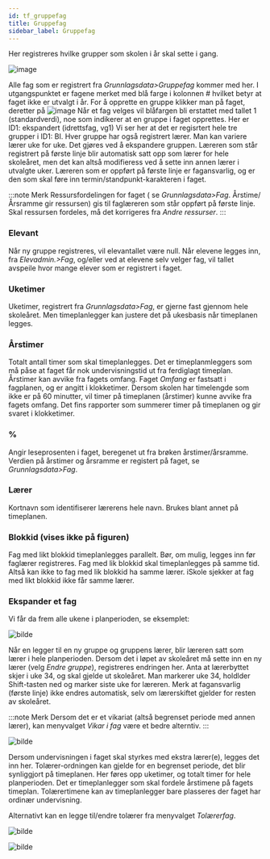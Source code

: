```yaml
---
id: tf_gruppefag
title: Gruppefag
sidebar_label: Gruppefag
---
```


Her registreres hvilke grupper som skolen i år skal sette i gang. 

![image](https://github.com/BarmanHanssen/iskole/assets/80097133/0d470190-e598-4b37-99ae-0fe7ae968eeb)


Alle fag som er registrert fra _Grunnlagsdata>Gruppefag_ kommer med her. 
I utgangspunktet er fagene merket med blå farge i kolonnen # hvilket betyr at faget ikke er utvalgt i år. For å opprette en gruppe klikker man på faget, deretter på ![image](https://github.com/BarmanHanssen/iskole/assets/80097133/e6ed7e2b-11a6-4cc0-80a8-dc60d13077ec)
Når et fag velges vil blåfargen bli erstattet med tallet 1 (standardverdi), noe som indikerer at en gruppe i faget opprettes. 
Her er ID1: ekspandert (idrettsfag, vg1)
Vi ser her at det er regisrtert hele tre grupper i ID1: BI. Hver gruppe har også registrert lærer. Man kan variere lærer uke for uke. Det gjøres ved å ekspandere gruppen. Læreren som står registrert på første linje blir automatisk satt opp som lærer for hele skoleåret, men det kan altså modifieress ved å sette inn annen lærer i utvalgte uker. Læreren som er oppført på første linje er fagansvarlig, og er den som skal føre inn termin/standpunkt-karakteren i faget.

:::note Merk 
Ressursfordelingen for faget ( se _Grunnlagsdata>Fag_. Årstime/Årsramme gir ressursen) gis til faglæreren som står oppført på første linje. Skal ressursen fordeles, må det korrigeres fra _Andre ressurser_. 
:::

### Elevant
Når ny gruppe registreres, vil  elevantallet  være null. Når elevene legges inn, fra _Elevadmin.>Fag_, og/eller ved at elevene selv velger fag, vil tallet avspeile hvor mange elever som er registrert i faget.

### Uketimer
Uketimer, registrert fra _Grunnlagsdata>Fag_, er gjerne fast gjennom hele skoleåret. Men timeplanlegger kan justere det på ukesbasis når timeplanen legges.

### Årstimer
Totalt antall timer som skal timeplanlegges. Det er timeplanmleggers som må påse at faget får nok undervisningstid ut fra ferdiglagt timeplan. Årstimer kan avvike fra fagets omfang. Faget _Omfang_ er fastsatt i fagplanen, og er angitt i klokketimer. Dersom skolen har timelengde som ikke er på 60 minutter, vil timer på timeplanen (årstimer) kunne avvike fra fagets omfang. Det fins rapporter som summerer timer på timeplanen og gir svaret i klokketimer. 

### %
Angir leseprosenten i faget, beregenet ut fra brøken årstimer/årsramme. Verdien på årstimer og årsramme er registert på faget, se _Grunnlagsdata>Fag_.

### Lærer
Kortnavn som identifiserer lærerens hele navn. Brukes blant annet på timeplanen.

### Blokkid (vises ikke på figuren)
Fag med likt blokkid timeplanlegges parallelt. Bør, om mulig, legges inn før faglærer registreres.
Fag med lik blokkid skal timeplanlegges på samme tid. Altså kan ikke to fag med lik blokkid ha samme lærer. iSkole sjekker at fag med likt blokkid ikke får samme lærer.


### Ekspander et fag

Vi får da frem alle ukene i planperioden, se eksemplet:

![bilde](https://user-images.githubusercontent.com/80097133/146524656-64eb5121-788b-4d1a-916b-7f502f94f63a.png)

Når en legger til en ny gruppe og gruppens lærer, blir læreren satt som lærer i hele planperioden. Dersom det i løpet av skoleåret må sette inn en ny lærer (velg _Endre gruppe_), registreres endringen her. Anta at lærerbyttet skjer i uke 34, og skal gjelde ut skoleåret. Man markerer uke 34, holdlder Shift-tasten ned  og marker siste uke for læreren. Merk at fagansvarlig (første linje) ikke endres automatisk, selv om lærerskiftet gjelder for resten av skoleåret.

:::note Merk
Dersom det er et vikariat (altså begrenset periode med annen lærer), kan menyvalget _Vikar i fag_ være et bedre alterntiv.
:::

![bilde](https://user-images.githubusercontent.com/80097133/195068769-d4313ffe-b00b-47eb-8992-c21182c4d81a.png)

Dersom undervisningen i faget skal styrkes med ekstra lærer(e), legges det inn her. Tolærer-ordningen kan gjelde for en begrenset periode, det blir synliggjort på timeplanen. Her føres opp uketimer, og totalt timer for hele planperioden. Det er timeplanlegger som skal fordele årstimene på fagets timeplan. Tolærertimene kan av timeplanlegger bare plasseres der faget har ordinær undervisning.

Alternativt kan en legge til/endre tolærer fra menyvalget _Tolærerfag_.

![bilde](https://user-images.githubusercontent.com/80097133/146531536-c97961e5-415e-45dd-9727-5373c4f01c46.png)

![bilde](https://user-images.githubusercontent.com/80097133/146365313-b46949b5-61f8-4b6a-aa46-de3c23f80f12.png)





